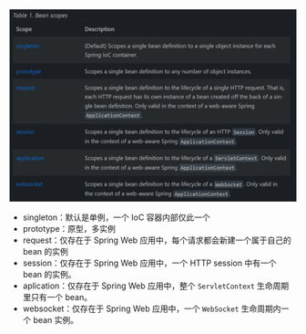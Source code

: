 <img src="./assets/image-20241011092318896.png" alt="image-20241011092318896" style="zoom:80%;" />

-   singleton：默认是单例，一个 IoC 容器内部仅此一个
-   prototype：原型，多实例
-   request：仅存在于 Spring Web 应用中，每个请求都会新建一个属于自己的 bean 的实例
-   session：仅存在于 Spring Web 应用中，一个 HTTP session 中有一个 bean 的实例。
-   aplication：仅存在于 Spring Web 应用中，整个 `ServletContext` 生命周期里只有一个 bean。
-   websocket：仅存在于 Spring Web 应用中，一个 `WebSocket` 生命周期内一个 bean 实例。